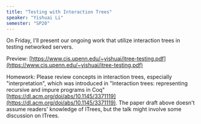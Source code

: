 ```yaml
---
title: "Testing with Interaction Trees"
speaker: "Yishuai Li"
semester: "SP20"
---
```


On Friday, I'll present our ongoing work that utilize interaction trees in testing networked servers.

Preview: [https://www.cis.upenn.edu/~yishuai/itree-testing.pdf](https://www.cis.upenn.edu/~yishuai/itree-testing.pdf)

Homework:
Please review concepts in interaction trees, especially "interpretation", which was introduced in "Interaction trees: representing recursive and impure programs in Coq" [https://dl.acm.org/doi/abs/10.1145/3371119](https://dl.acm.org/doi/abs/10.1145/3371119). The paper draft above doesn't assume readers' knowledge of ITrees, but the talk might involve some discussion on ITrees.
